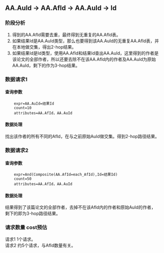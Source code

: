 ## AA.AuId -> AA.AfId -> AA.AuId -> Id

### 阶段分析
1. 得到的AA.AfId需要去重，最终得到无重复的AA.AfId表。
2. 如果结果Id是AA.AuId类型，那么也要得到该AA.AuId的无重复AA.AfId表，并在本地做交集，得出2-hop结果。
3. 如果结果Id是Id类型，使用AA.AfId和结果Id查出AA.AuId，这里得到的作者是该论文的全部作者，所以还要去除不在该AA.AfId内的作者及AA.AuId为原始AA.AuId，剩下的作为3-hop结果。  

### 数据请求1  

#### 查询参数  

		expr=AA.AuId=结果Id
		count=10
		attributes=AA.AfId，AA.AuId
#### 数据处理  
找出该作者的所有不同的AfId，在与之前原始AuId做交集。得到2-hop路径结果。  

### 数据请求2  

#### 查询参数  
		expr=And(Composite(AA.AfId=each_AfId),Id=结果Id)
		count=50
		attributes=AA.AfId，AA.AuId
		
#### 数据处理  
结果得到了该篇论文的全部作者，去掉不在该AfId内的作者和原始AuId的作者，剩下的即为3-hop路径结果。  

### 请求数量 cost预估  
请求1 1个请求。  
请求2 约5个请求，与AfId数量有关。
